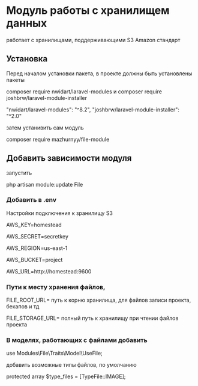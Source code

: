 # Модуль работы с хранилищем данных

работает с хранилищами, поддерживающими S3 Amazon стандарт

## Установка

Перед началом установки пакета, в проекте должны быть установлены пакеты

composer require nwidart/laravel-modules
и
composer require joshbrw/laravel-module-installer

"nwidart/laravel-modules": "^8.2",
"joshbrw/laravel-module-installer": "^2.0"

затем устанивить сам модуль 

composer require mazhurnyy/file-module


## Добавить зависимости модуля

запустить

php artisan module:update File

### Добавить в .env

Настройки подключения к зранилищу S3

AWS_KEY=homestead

AWS_SECRET=secretkey

AWS_REGION=us-east-1

AWS_BUCKET=project

AWS_URL=http://homestead:9600

### Пути к месту хранения файлов,

FILE_ROOT_URL= путь к корню хранилища, для файлов записи проекта, бекапов и тд

FILE_STORAGE_URL= полный путь к хранилищу при чтении файлов проекта


### В моделях, работающих с файлами добавить 

use Modules\File\Traits\Model\UseFile;

добавить возможные типы файлов, по умолчанию

protected array $type_files = [TypeFile::IMAGE];